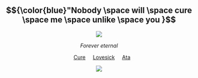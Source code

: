 <div align="center">

## $${\color{blue}"Nobody \space will \space cure \space me \space unlike \space you }$$

<img src="https://github.com/user-attachments/assets/7bb671aa-b25f-48fa-8801-4189b79e2076" />
</p>

</p>

*Forever eternal*

&nbsp;&nbsp;&nbsp; [Cure](https://github.com/cvremp3) &nbsp;&nbsp;&nbsp; [Lovesick](https://github.com/LovesickObsession) &nbsp;&nbsp;&nbsp; [Ata](https://forevermortal.atabook.org/)

<img src="https://github.com/user-attachments/assets/4649a1bf-8374-4502-8389-c50ec3bf52fd" />
</p>


